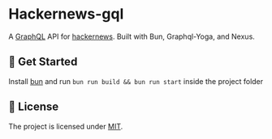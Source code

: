 # Hackernews-gql

A [GraphQL](https://graphql.org/) API for [hackernews](https://news.ycombinator.com/news). Built with Bun, Graphql-Yoga, and Nexus.

## 🚀 Get Started

Install [bun](https://bun.sh/docs/installation) and run `bun run build && bun run start` inside the project folder

## 🪪 License

The project is licensed under [MIT](./LICENSE).
